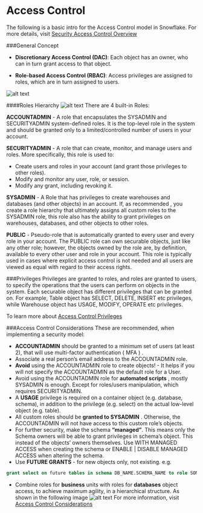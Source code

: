 # Access Control
The following is a basic intro for the Access Control model in Snowflake. For more details, visit [Security Access Control Overview](https://docs.snowflake.com/en/user-guide/security-access-control-overview.html) 


###General Concept
 
* **Discretionary Access Control (DAC)**: Each object has an owner, who can in turn grant access to that object.

* **Role-based Access Control (RBAC)**: Access privileges are assigned to roles, which are in turn assigned to users.

 ![alt text](https://docs.snowflake.com/en/_images/access-control-relationships.png "Access Control Relationships")

####Roles Hierarchy
 ![alt text](https://docs.snowflake.com/en/_images/system-role-hierarchy.png "System Role Hierarchy")
There are 4 built-in Roles:

**ACCOUNTADMIN** - A role that encapsulates the SYSADMIN and SECURITYADMIN system-defined roles. It is the
top-level role in the system and should be granted only to a limited/controlled number of users in
your account.

**SECURITYADMIN** - A role that can create, monitor, and manage users and roles. More specifically, this role is used
to:
* Create users and roles in your account (and grant those privileges to other roles).
* Modify and monitor any user, role, or session.
* Modify any grant, including revoking it.

**SYSADMIN** - A Role that has privileges to create warehouses and databases (and other objects) in an
account.
If, as recommended , you create a role hierarchy that ultimately assigns all custom roles to the
SYSADMIN role, this role also has the ability to grant privileges on warehouses, databases, and
other objects to other roles.

**PUBLIC** - Pseudo-role that is automatically granted to every user and every role in your account. The
PUBLIC role can own securable objects, just like any other role; however, the objects owned by
the role are, by definition, available to every other user and role in your account.
This role is typically used in cases where explicit access control is not needed and all users are
viewed as equal with regard to their access rights.


###Privileges
Privileges are granted to roles, and roles are granted to users, to specify the operations that the users can perform on objects in the system.
Each securable object has different privileges that can be granted on. For example, Table object has SELECT, DELETE, INSERT etc privileges, while Warehouse object has USAGE, MODIFY, OPERATE etc privileges.
 
To learn more about [Access Control Privileges](https://docs.snowflake.com/en/user-guide/security-access-control-privileges.html)

###Access Control Considerations
These are recommended, when implementing a security model:
  
* **ACCOUNTADMIN** should be granted to a minimum set of users (at least 2), that will use
multi-factor authentication ( MFA ) .
* Associate a real person’s email address to the ACCOUNTADMIN role.
* **Avoid** using the ACCOUNTADMIN role to create objects! - It helps if you will not specify the
ACCOUNTADMIN as the default role for a User.
* Avoid using the ACCOUNTADMIN role for **automated scripts** , mostly SYSADMIN is
enough. Except for roles/users manipulation, which requires SECURITYADMIN.
* A **USAGE** privilege is required on a container object (e.g. database, schema), in addition
to the privilege (e.g. select) on the actual low-level object (e.g. table).
* All custom roles should be **granted to SYSADMIN** . Otherwise, the ACCOUNTADMIN
will not have access to this custom role’s objects.
* For further security, make the schema **“managed”**. This means only the Schema owners
will be able to grant privileges in schema’s object. This instead of the objects’ owners
themselves. Use WITH MANAGED ACCESS when creating the schema or ENABLE |
DISABLE MANAGED ACCESS when altering the schema.
* Use **FUTURE GRANTS** - for new objects only, not existing. e.g. 
```sql
grant select on future tables in schema DB_NAME.SCHEMA_NAME to role SOME_ROLE;
```
 
* Combine roles for **business** units with roles for **databases** object access, to achieve
maximum agility, in a hierarchical structure. As shown in the following image
![alt text](https://docs.snowflake.com/en/_images/role-hierarchy-practical.png "Role Hierarchy Practical")
For more information, visit [Access Control Considerations](https://docs.snowflake.com/en/user-guide/security-access-control-considerations.html)


